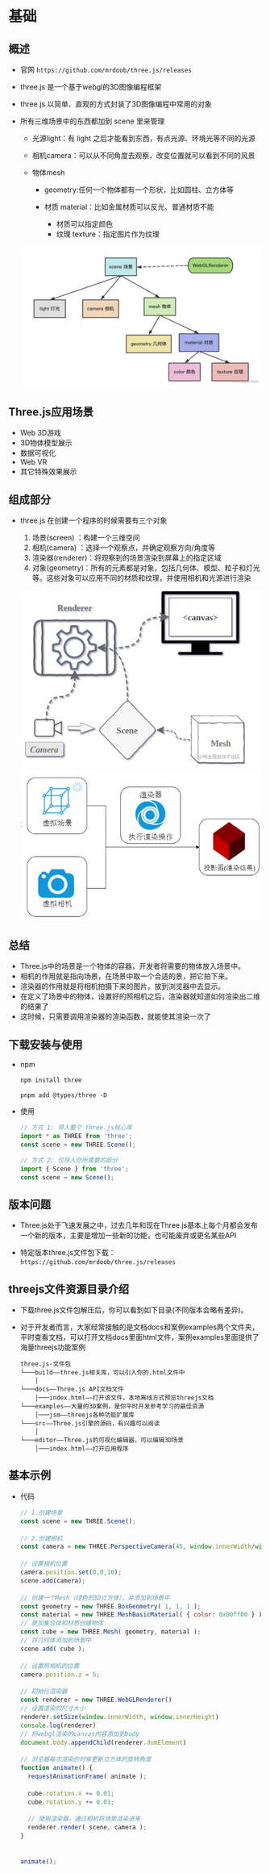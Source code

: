 # 基础

## 概述

+ 官网 `https://github.com/mrdoob/three.js/releases`

+ three.js 是一个基于webgl的3D图像编程框架
+ three.js 以简单、直观的方式封装了3D图像编程中常用的对象

+ 所有三维场景中的东西都加到 scene 里来管理

  + 光源light：有 light 之后才能看到东西，有点光源、环境光等不同的光源
  + 相机camera：可以从不同角度去观察，改变位置就可以看到不同的风景
  + 物体mesh

    + geometry:任何一个物体都有一个形状，比如圆柱、立方体等
    + 材质 material：比如金属材质可以反光、普通材质不能

      + 材质可以指定颜色
      + 纹理 texture：指定图片作为纹理

  ![three概述](images/three概述.png)

## Three.js应用场景

+ Web 3D游戏
+ 3D物体模型展示
+ 数据可视化
+ Web VR
+ 其它特殊效果展示

## 组成部分

+ three.js 在创建一个程序的时候需要有三个对象

  1. 场景(screen) ：构建一个三维空间
  2. 相机(camera) ：选择一个观察点，并确定观察方向/角度等
  3. 渲染器(renderer)：将观察到的场景渲染到屏幕上的指定区域
  4. 对象(geometry)：所有的元素都是对象，包括几何体、模型、粒子和灯光等。这些对象可以应用不同的材质和纹理，并使用相机和光源进行渲染

  ![组件结构](images/组件结构.jpg)
  ![组合](images/组合.jpg)

## 总结

+ Three.js中的场景是一个物体的容器，开发者将需要的物体放入场景中。
+ 相机的作用就是指向场景，在场景中取一个合适的景，把它拍下来。
+ 渲染器的作用就是将相机拍摄下来的图片，放到浏览器中去显示。
+ 在定义了场景中的物体，设置好的照相机之后，渲染器就知道如何渲染出二维的结果了
+ 这时候，只需要调用渲染器的渲染函数，就能使其渲染一次了

## 下载安装与使用

+ npm

  ```shell
  npm install three
  ```

  ```shell
  pnpm add @types/three -D
  ```

+ 使用

  ```js
  // 方式 1: 导入整个 three.js核心库
  import * as THREE from 'three';
  const scene = new THREE.Scene();
  ```

  ```js
  // 方式 2: 仅导入你所需要的部分
  import { Scene } from 'three';
  const scene = new Scene();
  ```

## 版本问题

+ Three.js处于飞速发展之中，过去几年和现在Three.js基本上每个月都会发布一个新的版本，主要是增加一些新的功能，也可能废弃或更名某些API

+ 特定版本three.js文件包下载：`https://github.com/mrdoob/three.js/releases`

## threejs文件资源目录介绍

+ 下载three.js文件包解压后，你可以看到如下目录(不同版本会略有差异)。

+ 对于开发者而言，大家经常接触的是文档docs和案例examples两个文件夹，平时查看文档，可以打开文档docs里面html文件，案例examples里面提供了海量threejs功能案例

  ```text
  three.js-文件包
  └───build——three.js相关库，可以引入你的.html文件中
      │
  └───docs——Three.js API文档文件
      │───index.html——打开该文件，本地离线方式预览threejs文档
  └───examples——大量的3D案例，是你平时开发参考学习的最佳资源
      │───jsm——threejs各种功能扩展库
  └───src——Three.js引擎的源码，有兴趣可以阅读
      │
  └───editor——Three.js的可视化编辑器，可以编辑3D场景
      │───index.html——打开应用程序
  ```

## 基本示例

+ 代码

  ```js
  // 1.创建场景
  const scene = new THREE.Scene();

  // 2.创建相机
  const camera = new THREE.PerspectiveCamera(45, window.innerWidth/window.innerHeight, 0.1,1000);

  // 设置相机位置
  camera.position.set(0,0,10);
  scene.add(camera);

  // 创建一个Mesh（绿色的3D立方体），并添加到场景中
  const geometry = new THREE.BoxGeometry( 1, 1, 1 );
  const material = new THREE.MeshBasicMaterial( { color: 0x00ff00 } );
  // 更加集合体和材质创建物体
  const cube = new THREE.Mesh( geometry, material );
  // 将几何体添加到场景中
  scene.add( cube );

  // 设置照相机的位置
  camera.position.z = 5;

  // 初始化渲染器
  const renderer = new THREE.WebGLRenderer()
  // 设置渲染的尺寸大小
  renderer.setSize(window.innerWidth, window.innerHeight)
  console.log(renderer)
  // 将webgl渲染的canvas内容添加到body
  document.body.appendChild(renderer.domElement)

  // 浏览器每次渲染的时候更新立方体的旋转角度
  function animate() {
    requestAnimationFrame( animate );

    cube.rotation.x += 0.01;
    cube.rotation.y += 0.01;

    // 使用渲染器，通过相机将场景渲染进来
    renderer.render( scene, camera );
  }


  animate();
  ```
